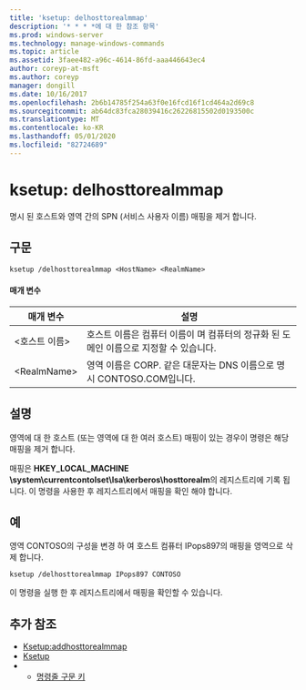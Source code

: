 ```yaml
---
title: 'ksetup: delhosttorealmmap'
description: '* * * *에 대 한 참조 항목'
ms.prod: windows-server
ms.technology: manage-windows-commands
ms.topic: article
ms.assetid: 3faee482-a96c-4614-86fd-aaa446643ec4
author: coreyp-at-msft
ms.author: coreyp
manager: dongill
ms.date: 10/16/2017
ms.openlocfilehash: 2b6b14785f254a63f0e16fcd16f1cd464a2d69c8
ms.sourcegitcommit: ab64dc83fca28039416c26226815502d0193500c
ms.translationtype: MT
ms.contentlocale: ko-KR
ms.lasthandoff: 05/01/2020
ms.locfileid: "82724689"
---
```

# <a name="ksetupdelhosttorealmmap"></a>ksetup: delhosttorealmmap



명시 된 호스트와 영역 간의 SPN (서비스 사용자 이름) 매핑을 제거 합니다.

## <a name="syntax"></a>구문

```
ksetup /delhosttorealmmap <HostName> <RealmName>
```

#### <a name="parameters"></a>매개 변수

|매개 변수|설명|
|---------|-----------|
|\<호스트 이름>|호스트 이름은 컴퓨터 이름이 며 컴퓨터의 정규화 된 도메인 이름으로 지정할 수 있습니다.|
|\<RealmName>|영역 이름은 CORP. 같은 대문자는 DNS 이름으로 명시 CONTOSO.COM입니다.|

## <a name="remarks"></a>설명

영역에 대 한 호스트 (또는 영역에 대 한 여러 호스트) 매핑이 있는 경우이 명령은 해당 매핑을 제거 합니다.

매핑은 **HKEY_LOCAL_MACHINE \system\currentcontolset\lsa\kerberos\hosttorealm**의 레지스트리에 기록 됩니다. 이 명령을 사용한 후 레지스트리에서 매핑을 확인 해야 합니다.

## <a name="examples"></a>예

영역 CONTOSO의 구성을 변경 하 여 호스트 컴퓨터 IPops897의 매핑을 영역으로 삭제 합니다.
```
ksetup /delhosttorealmmap IPops897 CONTOSO
```
이 명령을 실행 한 후 레지스트리에서 매핑을 확인할 수 있습니다.

## <a name="additional-references"></a>추가 참조

-   [Ksetup:addhosttorealmmap](ksetup-addhosttorealmmap.md)
-   [Ksetup](ksetup.md)
-   - [명령줄 구문 키](command-line-syntax-key.md)